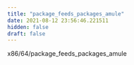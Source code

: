 ```yaml
---
title: "package_feeds_packages_amule"
date: 2021-08-12 23:56:46.221511
hidden: false
draft: false
---
```


x86/64/package_feeds_packages_amule

